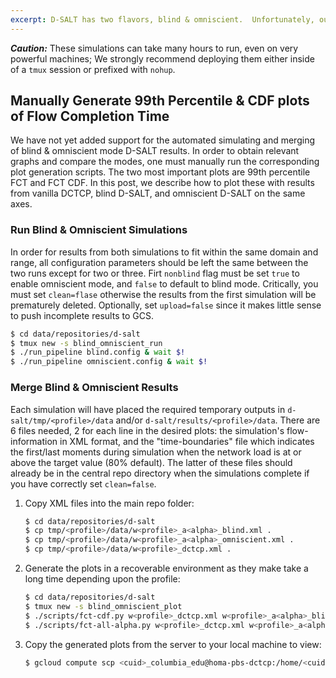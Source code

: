 ```yaml
---
excerpt: D-SALT has two flavors, blind & omniscient.  Unfortunately, our implementation supports the simulation of only one such mode at a time.  This post describes how one can superimpose the results from separate runs so as to meaningfully compare the performance of each mode (or any other varying parameters).
---
```


***Caution:*** These simulations can take many hours to run, even on very powerful machines; We strongly recommend deploying them either inside of a `tmux` session or prefixed with `nohup`.

## Manually Generate 99th Percentile & CDF plots of Flow Completion Time

We have not yet added support for the automated simulating and merging of blind & omniscient mode D-SALT results.  In order to obtain relevant graphs and compare the modes, one must manually run the corresponding plot generation scripts.  The two most important plots are 99th percentile FCT and FCT CDF.  In this post, we describe how to plot these with results from vanilla DCTCP, blind D-SALT, and omniscient D-SALT on the same axes.

### Run Blind & Omniscient Simulations
In order for results from both simulations to fit within the same domain and range, all configuration parameters should be left the same between the two runs except for two or three.  Firt `nonblind` flag must be set `true` to enable omniscient mode, and `false` to default to blind mode.  Critically, you must set `clean=flase` otherwise the results from the first simulation will be prematurely deleted.  Optionally, set `upload=false` since it makes little sense to push incomplete results to GCS.
```bash
$ cd data/repositories/d-salt
$ tmux new -s blind_omniscient_run
$ ./run_pipeline blind.config & wait $!
$ ./run_pipeline omniscient.config & wait $!
```

### Merge Blind & Omniscient Results
Each simulation will have placed the required temporary outputs in `d-salt/tmp/<profile>/data` and/or `d-salt/results/<profile>/data`.  There are 6 files needed, 2 for each line in the desired plots: the simulation's flow-information in XML format, and the "time-boundaries" file which indicates the first/last moments during simulation when the network load is at or above the target value (80% default).  The latter of these files should already be in the central repo directory when the simulations complete if you have correctly set `clean=false`.
1. Copy XML files into the main repo folder:
    ```bash
    $ cd data/repositories/d-salt
    $ cp tmp/<profile>/data/w<profile>_a<alpha>_blind.xml .
    $ cp tmp/<profile>/data/w<profile>_a<alpha>_omniscient.xml .
    $ cp tmp/<profile>/data/w<profile>_dctcp.xml .
    ```
2. Generate the plots in a recoverable environment as they make take a long time depending upon the profile:
    ```bash
    $ cd data/repositories/d-salt
    $ tmux new -s blind_omniscient_plot
    $ ./scripts/fct-cdf.py w<profile>_dctcp.xml w<profile>_a<alpha>_blind.xml w<profile>_a<alpha>_omniscient.xml
    $ ./scripts/fct-all-alpha.py w<profile>_dctcp.xml w<profile>_a<alpha>_blind.xml w<profile>_a<alpha>_omniscient.xml
    ```
3. Copy the generated plots from the server to your local machine to view:
    ```bash
    $ gcloud compute scp <cuid>_columbia_edu@homa-pbs-dctcp:/home/<cuid>_columbia_edu/d-salt/*.png <local-folder>
    ```